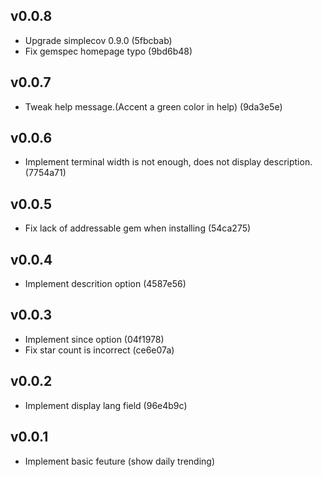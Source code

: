 ## v0.0.8

* Upgrade simplecov 0.9.0 (5fbcbab)
* Fix gemspec homepage typo (9bd6b48)

## v0.0.7

* Tweak help message.(Accent a green color in help) (9da3e5e)

## v0.0.6

* Implement terminal width is not enough, does not display description. (7754a71)


## v0.0.5

* Fix lack of addressable gem when installing (54ca275)


## v0.0.4

* Implement descrition option (4587e56)

## v0.0.3

* Implement since option (04f1978)
* Fix star count is incorrect (ce6e07a)

## v0.0.2

* Implement display lang field (96e4b9c)

## v0.0.1

* Implement basic feuture (show daily trending)
